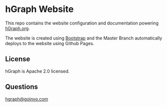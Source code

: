 hGraph Website
=============
This repo contains the website configuration and documentation powering [hGraph.org](http://www.hgraph.org).

The website is created using [Bootstrap](https://getbootstrap.com) and the Master Branch automatically deploys to the website using Github Pages.

## License
hGraph is Apache 2.0 licensed.

## Questions
hgraph@goinvo.com
